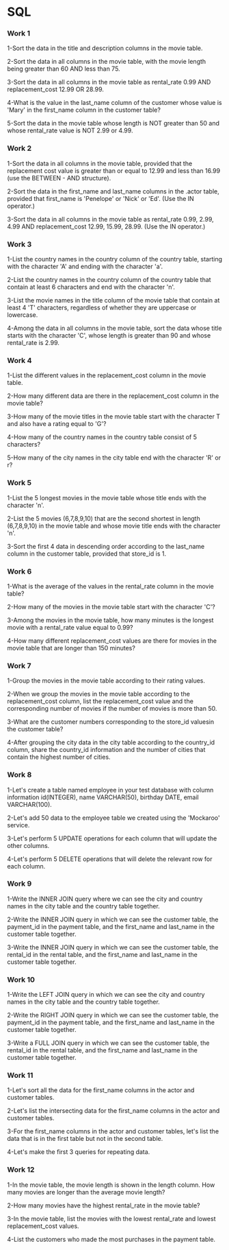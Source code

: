 # SQL
### Work 1
1-Sort the data in the title and description columns in the movie table.

2-Sort the data in all columns in the movie table, with the movie length being greater than 60 AND less than 75.

3-Sort the data in all columns in the movie table as rental_rate 0.99 AND replacement_cost 12.99 OR 28.99.

4-What is the value in the last_name column of the customer whose value is 'Mary' in the first_name column in the customer table?

5-Sort the data in the movie table whose length is NOT greater than 50 and whose rental_rate value is NOT 2.99 or 4.99.

### Work 2
1-Sort the data in all columns in the movie table, provided that the replacement cost value is greater than or equal to 12.99 and less than 16.99 (use the BETWEEN - AND structure).

2-Sort the data in the first_name and last_name columns in the .actor table, provided that first_name is 'Penelope' or 'Nick' or 'Ed'. (Use the IN operator.)

3-Sort the data in all columns in the movie table as rental_rate 0.99, 2.99, 4.99 AND replacement_cost 12.99, 15.99, 28.99. (Use the IN operator.)

### Work 3
1-List the country names in the country column of the country table, starting with the character 'A' and ending with the character 'a'.

2-List the country names in the country column of the country table that contain at least 6 characters and end with the character 'n'.

3-List the movie names in the title column of the movie table that contain at least 4 'T' characters, regardless of whether they are uppercase or lowercase.

4-Among the data in all columns in the movie table, sort the data whose title starts with the character 'C', whose length is greater than 90 and whose rental_rate is 2.99.

### Work 4
1-List the different values ​​in the replacement_cost column in the movie table.

2-How many different data are there in the replacement_cost column in the movie table?

3-How many of the movie titles in the movie table start with the character T and also have a rating equal to 'G'?

4-How many of the country names in the country table consist of 5 characters?

5-How many of the city names in the city table end with the character 'R' or r?

### Work 5
1-List the 5 longest movies in the movie table whose title ends with the character 'n'.

2-List the 5 movies (6,7,8,9,10) that are the second shortest in length (6,7,8,9,10) in the movie table and whose movie title ends with the character 'n'.

3-Sort the first 4 data in descending order according to the last_name column in the customer table, provided that store_id is 1.

### Work 6
1-What is the average of the values ​​in the rental_rate column in the movie table?

2-How many of the movies in the movie table start with the character 'C'?

3-Among the movies in the movie table, how many minutes is the longest movie with a rental_rate value equal to 0.99?

4-How many different replacement_cost values ​​are there for movies in the movie table that are longer than 150 minutes?

### Work 7
1-Group the movies in the movie table according to their rating values.

2-When we group the movies in the movie table according to the replacement_cost column, list the replacement_cost value and the corresponding number of movies if the number of movies is more than 50.

3-What are the customer numbers corresponding to the store_id values ​​in the customer table?

4-After grouping the city data in the city table according to the country_id column, share the country_id information and the number of cities that contain the highest number of cities.

### Work 8
1-Let's create a table named employee in your test database with column information id(INTEGER), name VARCHAR(50), birthday DATE, email VARCHAR(100).

2-Let's add 50 data to the employee table we created using the 'Mockaroo' service.

3-Let's perform 5 UPDATE operations for each column that will update the other columns.

4-Let's perform 5 DELETE operations that will delete the relevant row for each column.

### Work 9
1-Write the INNER JOIN query where we can see the city and country names in the city table and the country table together.

2-Write the INNER JOIN query in which we can see the customer table, the payment_id in the payment table, and the first_name and last_name in the customer table together.

3-Write the INNER JOIN query in which we can see the customer table, the rental_id in the rental table, and the first_name and last_name in the customer table together.

### Work 10
1-Write the LEFT JOIN query in which we can see the city and country names in the city table and the country table together.

2-Write the RIGHT JOIN query in which we can see the customer table, the payment_id in the payment table, and the first_name and last_name in the customer table together.

3-Write a FULL JOIN query in which we can see the customer table, the rental_id in the rental table, and the first_name and last_name in the customer table together.

### Work 11
1-Let's sort all the data for the first_name columns in the actor and customer tables.

2-Let's list the intersecting data for the first_name columns in the actor and customer tables.

3-For the first_name columns in the actor and customer tables, let's list the data that is in the first table but not in the second table.

4-Let's make the first 3 queries for repeating data.

### Work 12
1-In the movie table, the movie length is shown in the length column. How many movies are longer than the average movie length?

2-How many movies have the highest rental_rate in the movie table?

3-In the movie table, list the movies with the lowest rental_rate and lowest replacement_cost values.

4-List the customers who made the most purchases in the payment table.
